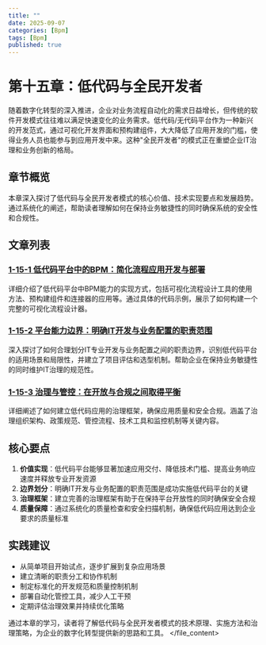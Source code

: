 ```yaml
---
title: ""
date: 2025-09-07
categories: [Bpm]
tags: [Bpm]
published: true
---
```

# 第十五章：低代码与全民开发者

随着数字化转型的深入推进，企业对业务流程自动化的需求日益增长，但传统的软件开发模式往往难以满足快速变化的业务需求。低代码/无代码平台作为一种新兴的开发范式，通过可视化开发界面和预构建组件，大大降低了应用开发的门槛，使得业务人员也能参与到应用开发中来。这种"全民开发者"的模式正在重塑企业IT治理和业务创新的格局。

## 章节概览

本章深入探讨了低代码与全民开发者模式的核心价值、技术实现要点和发展趋势。通过系统化的阐述，帮助读者理解如何在保持业务敏捷性的同时确保系统的安全性和合规性。

## 文章列表

### [1-15-1 低代码平台中的BPM：简化流程应用开发与部署](1-15-1-low-code-platform-bpm.md)
详细介绍了低代码平台中BPM能力的实现方式，包括可视化流程设计工具的使用方法、预构建组件和连接器的应用等。通过具体的代码示例，展示了如何构建一个完整的可视化流程设计器。

### [1-15-2 平台能力边界：明确IT开发与业务配置的职责范围](1-15-2-platform-capability-boundaries.md)
深入探讨了如何合理划分IT专业开发与业务配置之间的职责边界，识别低代码平台的适用场景和局限性，并建立了项目评估和选型机制。帮助企业在保持业务敏捷性的同时维护IT治理的规范性。

### [1-15-3 治理与管控：在开放与合规之间取得平衡](1-15-3-governance-and-control.md)
详细阐述了如何建立低代码应用的治理框架，确保应用质量和安全合规。涵盖了治理组织架构、政策规范、管控流程、技术工具和监控机制等关键内容。

## 核心要点

1. **价值实现**：低代码平台能够显著加速应用交付、降低技术门槛、提高业务响应速度并释放专业开发资源
2. **边界划分**：明确IT开发与业务配置的职责范围是成功实施低代码平台的关键
3. **治理框架**：建立完善的治理框架有助于在保持平台开放性的同时确保安全合规
4. **质量保障**：通过系统化的质量检查和安全扫描机制，确保低代码应用达到企业要求的质量标准

## 实践建议

- 从简单项目开始试点，逐步扩展到复杂应用场景
- 建立清晰的职责分工和协作机制
- 制定标准化的开发规范和质量控制机制
- 部署自动化管控工具，减少人工干预
- 定期评估治理效果并持续优化策略

通过本章的学习，读者将了解低代码与全民开发者模式的技术原理、实施方法和治理策略，为企业的数字化转型提供新的思路和工具。
</file_content>